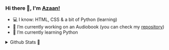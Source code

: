 ### Hi there 👋, I'm [Azaan!](http://github.com/azaanrais)

- 💻 I know: HTML, CSS & a bit of Python (learning)
- 🔭 I’m currently working on an Audiobook (you can check my [repository](https://github.com/azaanrais/Audibook))
- 🌱 I’m currently learning Python

<details>
  <summary>Github Stats 🚩</summary> <br>
  
  <img height="180em" src="https://github-readme-stats.vercel.app/api?username=azaanrais&show_icons=true&hide_border=true&theme=dark" /> 
  <img height="180em" src="https://github-readme-stats.vercel.app/api/top-langs/?username=azaanrais&exclude_repo=KNN-Image  Classification&show_icons=true&hide_border=true&layout=compact&langs_count=8&theme=dark"/>
</details>
